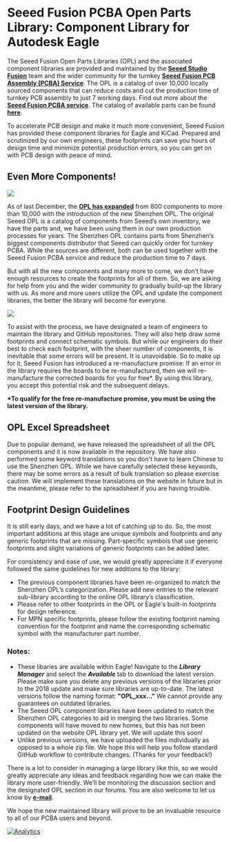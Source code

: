 # Seeed Fusion PCBA Open Parts Library: Component Library for Autodesk Eagle

The Seeed Fusion Open Parts Libraries (OPL) and the associated component libraries are provided and maintained by the <b>[Seeed Studio Fusion](https://www.seeedstudio.com/fusion.html)</b> team and the wider community for the turnkey <b>[Seeed Fusion PCB Assembly (PCBA) Service](https://www.seeedstudio.com/prototype-pcb-assembly.html)</b>. The OPL is a catalog of over 10,000 locally sourced components that can reduce costs and cut the production time of turnkey PCB assembly to just 7 working days. Find out more about the <b>[Seeed Fusion PCBA service](https://www.seeedstudio.com/fusion.html)</b>. The catalog of available parts can be found <b>[here](https://www.seeedstudio.com/opl.html)</b>.

To accelerate PCB design and make it much more convenient, Seeed Fusion has provided these component libraries for Eagle and KiCad. Prepared and scrutinized by our own engineers, these footprints can save you hours of design time and minimize potential production errors, so you can get on with PCB design with peace of mind. 

## Even More Components!

![](https://blog.seeedstudio.com/wp-content/uploads/2018/12/1200_628-facebook-ad-copy.png)

As of last December, the <b>[OPL has expanded](http://www.seeedstudio.com/blog/2018/12/04/just-what-you-wanted-for-xmas-introducing-the-new-shenzhen-open-parts-library-with-over-10000-parts/)</b> from 800 components to more than 10,000 with the introduction of the new Shenzhen OPL. The original Seeed OPL is a catalog of components from Seeed’s own inventory, we have the parts and, we have been using them in our own production processes for years. The Shenzhen OPL contains parts from Shenzhen’s biggest components distributor that Seeed can quickly order for turnkey PCBA. While the sources are different, both can be used together with the Seeed Fusion PCBA service and reduce the production time to 7 days.

But with all the new components and many more to come, we don’t have enough resources to create the footprints for all of them. So, we are asking for help from you and the wider community to gradually build-up the library with us. As more and more users utilize the OPL and update the component libraries, the better the library will become for everyone. 

![](https://gallery.mailchimp.com/0c272aa6642cc5d058579205f/images/33be2dbe-deda-4706-a83a-a15d25ab8264.png)

To assist with the process, we have designated a team of engineers to maintain the library and GitHub repositories. They will also help draw some footprints and connect schematic symbols. But while our engineers do their best to check each footprint, with the sheer number of components, it is inevitable that some errors will be present. It is unavoidable. So to make up for it, Seeed Fusion has introduced a re-manufacture promise: If an error in the library requires the boards to be re-manufactured, then we will re-manufacture the corrected boards for you for free*. By using this library, you accept this potential risk and the subsequent delays.

<b>*To qualify for the free re-manufacture promise, you must be using the latest version of the library.</b>

## OPL Excel Spreadsheet

Due to popular demand, we have released the spreadsheet of all the OPL components and it is now available in the repository. We have also performed some keyword translations so you don't have to learn Chinese to use the Shenzhen OPL. While we have carefully selected these keywords, there may be some errors as a result of bulk translation so please exercise caution. We will implement these translations on the website in future but in the meantime, please refer to the spreadsheet if you are having trouble.

## Footprint Design Guidelines
It is still early days, and we have a lot of catching up to do. So, the most important additions at this stage are unique symbols and footprints and any generic footprints that are missing. Part-specific symbols that use generic footprints and slight variations of generic footprints can be added later.

For consistency and ease of use, we would greatly appreciate it if everyone followed the same guidelines for new additions to the library:

-	The previous component libraries have been re-organized to match the Shenzhen OPL’s categorization. Please add new entries to the relevant sub-library according to the online OPL library’s classification.
-	Please refer to other footprints in the OPL or Eagle's built-in footprints for design reference. 
-	For MPN specific footprints, please follow the existing footprint naming convention for the footprint and name the corresponding schematic symbol with the manufacturer part number.

### Notes:
- These libaries are available within Eagle! Navigate to the <b><i>Library Manager</b></i> and select the <b><i>Available</i></b> tab to download the latest version. Please make sure you delete any previous versions of the libraries prior to the 2018 update and make sure libraries are up-to-date. The latest versions follow the naming format: <b>"OPL_xxx..."</b> We cannot provide any guarantees on outdated libraries.
-	The Seeed OPL component libraries have been updated to match the Shenzhen OPL categories to aid in merging the two libraries. Some components will have moved to new homes, but this has not been updated on the website OPL library yet. We will update this soon!
-	Unlike previous versions, we have uploaded the files individually as opposed to a whole zip file. We hope this will help you follow standard GitHub workflow to contribute changes. (Thanks for your feedback!)

There is a lot to consider in managing a large library like this, so we would greatly appreciate any ideas and feedback regarding how we can make the library more user-friendly. We’ll be monitoring the discussion section and the designated OPL section in our forums. You are also welcome to let us know by <b>[e-mail](mailto:fusion@seeed.cc)</b>.

We hope the new maintained library will prove to be an invaluable resource to all of our PCBA users and beyond.

[![Analytics](https://ga-beacon.appspot.com/UA-46589105-3/OPL_Eagle_Library)](https://github.com/igrigorik/ga-beacon)
